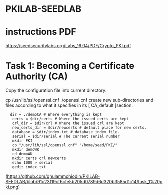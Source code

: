 # PKILAB-SEEDLAB
# instructions PDF
https://seedsecuritylabs.org/Labs_16.04/PDF/Crypto_PKI.pdf

# Task 1: Becoming a Certificate Authority (CA)
Copy the configuration file into current directory:

cp /usr/lib/ssl/openssl.cnf ./openssl.cnf 
create new sub-directories and files according to what it specifies in its [ CA_default ]section:

      dir = ./demoCA # Where everything is kept
       certs = $dir/certs # Where the issued certs are kept
       crl_dir = $dir/crl # Where the issued crl are kept
       new_certs_dir = $dir/newcerts # default place for new certs.
       database = $dir/index.txt # database index file.
       serial = $dir/serial # The current serial number
       mkdir PKI
       cp "/usr/lib/ssl/openssl.cnf" "/home/seed/PKI/"
       mkdir demoWK
       cd demoWK
       mkdir certs crl newcerts
       echo 1000 > serial
       gedit index.txt
(https://github.com/ghulammohiodin/PKILAB-SEEDLAB/blob/91c23f19cf6cfe5b205d0789d6d320b3585d1c14/task_1%20pki.png)





 

